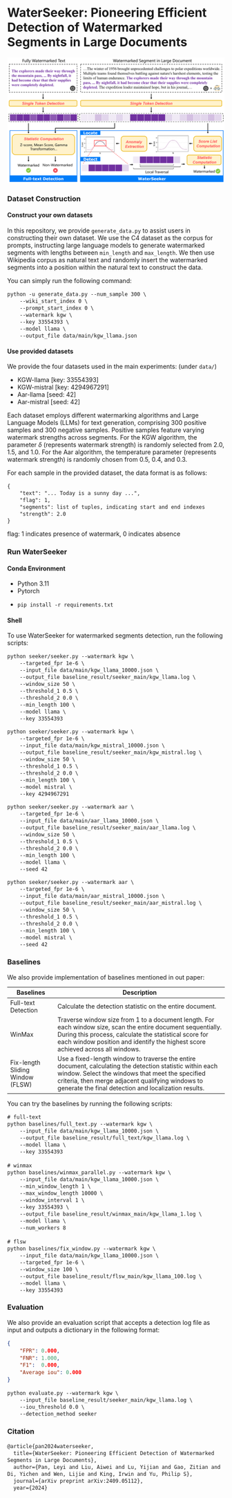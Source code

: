 # WaterSeeker: Pioneering Efficient Detection of Watermarked Segments in Large Documents

<img src="image/waterseeker.png" alt="waterseeker" style="zoom:50%;" />

### Dataset Construction

#### Construct your own datasets

In this repository, we provide `generate_data.py` to assist users in constructing their own dataset. We use the C4 dataset as the corpus for prompts, instructing large language models to generate watermarked segments with lengths between `min_length` and `max_length`. We then use Wikipedia corpus as natural text and randomly insert the watermarked segments into a position within the natural text to construct the data.

You can simply run the following command:

```shell
python -u generate_data.py --num_sample 300 \
    --wiki_start_index 0 \
    --prompt_start_index 0 \
    --watermark kgw \
    --key 33554393 \
    --model llama \
    --output_file data/main/kgw_llama.json
```

#### Use provided datasets

We provide the four datasets used in the main experiments: (under `data/`)

- KGW-llama  [key: 33554393]
- KGW-mistral [key: 4294967291]
- Aar-llama [seed: 42]
- Aar-mistral [seed: 42]

Each dataset employs different watermarking algorithms and Large Language Models (LLMs) for text generation, comprising 300 positive samples and 300 negative samples. Positive samples feature varying watermark strengths across segments. For the KGW algorithm, the parameter $\delta$ (represents watermark strength) is randomly selected from 2.0, 1.5, and 1.0. For the Aar algorithm, the temperature parameter (represents watermark strength) is randomly chosen from 0.5, 0.4, and 0.3.

For each sample in the provided dataset, the data format is as follows:

```
{
    "text": "... Today is a sunny day ...",
    "flag": 1, 
    "segments": list of tuples, indicating start and end indexes
    "strength": 2.0
}
```

flag: 1 indicates presence of watermark, 0 indicates absence

### Run WaterSeeker

#### Conda Environment

- Python 3.11
- Pytorch
- ```
  pip install -r requirements.txt
  ```

#### Shell

To use WaterSeeker for watermarked segments detection, run the following scripts:

```shell
python seeker/seeker.py --watermark kgw \
    --targeted_fpr 1e-6 \
    --input_file data/main/kgw_llama_10000.json \
    --output_file baseline_result/seeker_main/kgw_llama.log \
    --window_size 50 \
    --threshold_1 0.5 \
    --threshold_2 0.0 \
    --min_length 100 \
    --model llama \
    --key 33554393
```

```
python seeker/seeker.py --watermark kgw \
    --targeted_fpr 1e-6 \
    --input_file data/main/kgw_mistral_10000.json \
    --output_file baseline_result/seeker_main/kgw_mistral.log \
    --window_size 50 \
    --threshold_1 0.5 \
    --threshold_2 0.0 \
    --min_length 100 \
    --model mistral \
    --key 4294967291
```

```shell
python seeker/seeker.py --watermark aar \
    --targeted_fpr 1e-6 \
    --input_file data/main/aar_llama_10000.json \
    --output_file baseline_result/seeker_main/aar_llama.log \
    --window_size 50 \
    --threshold_1 0.5 \
    --threshold_2 0.0 \
    --min_length 100 \
    --model llama \
    --seed 42
```

```shell
python seeker/seeker.py --watermark aar \
    --targeted_fpr 1e-6 \
    --input_file data/main/aar_mistral_10000.json \
    --output_file baseline_result/seeker_main/aar_mistral.log \
    --window_size 50 \
    --threshold_1 0.5 \
    --threshold_2 0.0 \
    --min_length 100 \
    --model mistral \
    --seed 42
```

### Baselines

We also provide implementation of baselines mentioned in out paper:

| Baselines                        | Description                                                                                                                                                                                                                                                                  |
| -------------------------------- | ---------------------------------------------------------------------------------------------------------------------------------------------------------------------------------------------------------------------------------------------------------------------------- |
| Full-text Detection              | Calculate the detection statistic on the entire document.                                                                                                                                                                                                                    |
| WinMax                           | Traverse window size from 1 to a document length. For each window size, scan the entire document sequentially. During this process, calculate the statistical score for each window position and identify the highest score achieved across all windows. |
| Fix-length Sliding Window (FLSW) | Use a fixed-length window to traverse the entire document, calculating the detection statistic within each window. Select the windows that meet the specified criteria, then merge adjacent qualifying windows to generate the final detection and localization results.     |

You can try the baselines by running the following scripts:

```shell
# full-text
python baselines/full_text.py --watermark kgw \
    --input_file data/main/kgw_llama_10000.json \
    --output_file baseline_result/full_text/kgw_llama.log \
    --model llama \
    --key 33554393

# winmax
python baselines/winmax_parallel.py --watermark kgw \
    --input_file data/main/kgw_llama_10000.json \
    --min_window_length 1 \
    --max_window_length 10000 \
    --window_interval 1 \
    --key 33554393 \
    --output_file baseline_result/winmax_main/kgw_llama_1.log \
    --model llama \
    --num_workers 8

# flsw
python baselines/fix_window.py --watermark kgw \
    --input_file data/main/kgw_llama_10000.json \
    --targeted_fpr 1e-6 \
    --window_size 100 \
    --output_file baseline_result/flsw_main/kgw_llama_100.log \
    --model llama \
    --key 33554393
```

### Evaluation

We also provide an evaluation script that accepts a detection log file as input and outputs a dictionary in the following format:

```json
{
	"FPR": 0.000,
	"FNR": 1.000,
	"F1":  0.000,
	"Average iou": 0.000
}
```

```shell
python evaluate.py --watermark kgw \
    --input_file baseline_result/seeker_main/kgw_llama.log \
    --iou_threshold 0.0 \
    --detection_method seeker
```

### Citation

```
@article{pan2024waterseeker,
  title={WaterSeeker: Pioneering Efficient Detection of Watermarked Segments in Large Documents},
  author={Pan, Leyi and Liu, Aiwei and Lu, Yijian and Gao, Zitian and Di, Yichen and Wen, Lijie and King, Irwin and Yu, Philip S},
  journal={arXiv preprint arXiv:2409.05112},
  year={2024}
```
